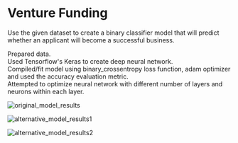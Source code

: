 # Venture Funding

Use the given dataset to create a binary classifier model that will predict whether an applicant will become a successful business.

Prepared data.   
Used Tensorflow's Keras to create deep neural network.  
Compiled/fit model using binary_crossentropy loss function, adam optimizer and used the accuracy evaluation metric.  
Attempted to optimize neural network with different number of layers and neurons within each layer.  


![original_model_results](https://user-images.githubusercontent.com/61864923/223854277-e06425bc-bb94-47f3-afff-c3bc9a616ac2.png)

![alternative_model_results1](https://user-images.githubusercontent.com/61864923/223854301-cf270712-a69b-45ab-92a4-1185ec3d7352.png)

![alternative_model_results2](https://user-images.githubusercontent.com/61864923/223854313-2877b202-30c4-403d-8dfe-8b3faacaee96.png)


